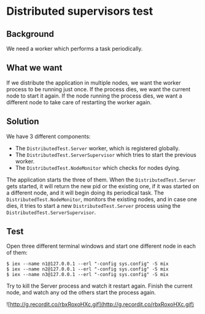 # Distributed supervisors test

## Background
We need a worker which performs a task periodically.

## What we want
If we distribute the application in multiple nodes, we want the worker process to be running just once.
If the process dies, we want the current node to start it again.
If the node running the process dies, we want a different node to take care of restarting the worker again.

## Solution
We have 3 different components:

- The `DistributedTest.Server` worker, which is registered globally.
- The `DistributedTest.ServerSupervisor` which tries to start the previous worker.
- The `DistributedTest.NodeMonitor` which checks for nodes dying.


The application starts the three of them.
When the `DistributedTest.Server` gets started, it will return the new pid or the existing one, if it was started on a different node, and it will begin doing its periodical task.
The `DistributedTest.NodeMonitor`, monitors the existing nodes, and in case one dies, it tries to start a new `DistributedTest.Server` process using the `DistributedTest.ServerSupervisor`.

## Test
Open three different terminal windows and start one different node in each of them:

```
$ iex --name n1@127.0.0.1 --erl "-config sys.config" -S mix
$ iex --name n2@127.0.0.1 --erl "-config sys.config" -S mix
$ iex --name n3@127.0.0.1 --erl "-config sys.config" -S mix
```

Try to kill the Server process and watch it restart again. Finish the current node, and watch any od the others
start the process again.


![http://g.recordit.co/rbxRoxoHXc.gif](http://g.recordit.co/rbxRoxoHXc.gif)
